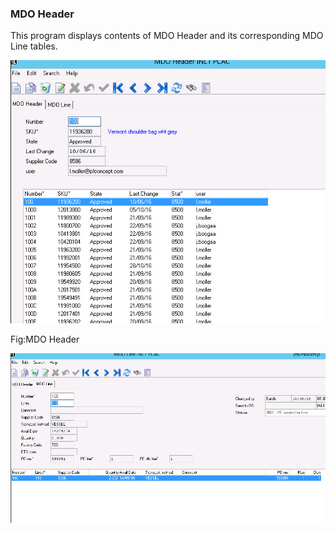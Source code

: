 ### MDO Header

This program displays contents of MDO Header and its corresponding MDO Line tables.

![](/assets/check.jpg)

Fig:MDO Header

![](/assets/lines.jpg)

